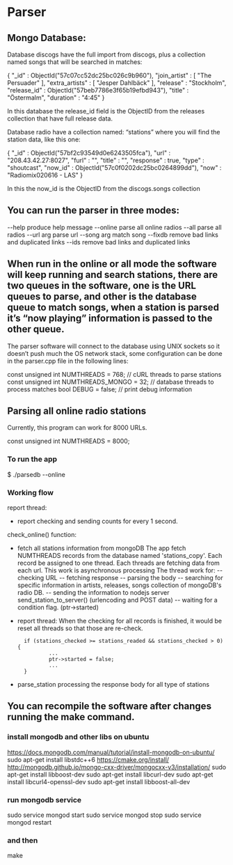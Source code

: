 # Parser

## Mongo Database:

Database discogs have the full import from discogs, plus a collection named songs that will be searched in matches:

{
        "_id" : ObjectId("57c07cc52dc25bc026c9b960"),
        "join_artist" : [
                "The Persuader"
        ],
        "extra_artists" : [
                "Jesper Dahlbäck"
        ],
        "release" : "Stockholm",
        "release_id" : ObjectId("57beb7786e3f65b19efbd943"),
        "title" : "Östermalm",
        "duration" : "4:45"
}

In this database the release_id field is the ObjectID from the releases collection that have full release data.

Database radio have a collection named: “stations” where you will find the station data, like this one:

{
        "_id" : ObjectId("57bf2c93549d0e6243505fca"),
        "url" : "208.43.42.27:8027",
        "furl" : "",
        "title" : "",
        "response" : true,
        "type" : "shoutcast",
        "now_id" : ObjectId("57c0f0202dc25bc0264899dd"),
        "now" : "Radiomix020616 - LAS"
}

In this the now_id is the ObjectID from the discogs.songs collection


## You can run the parser in three modes:

  --help                produce help message
  --online              parse all online radios
  --all                 parse all radios
  --url arg             parse url
  --song arg            match song
  --fixdb               remove bad links and duplicated links
  --ids                 remove bad links and duplicated links


## When run in the online or all mode the software will keep running and search stations, there are two queues in the software, one is the URL queues to parse, and other is the database queue to match songs, when a station is parsed it’s “now playing” information is passed to the other queue.

The parser software will connect to the database using UNIX sockets so it doesn’t push much the OS network stack, some configuration can be done in the parser.cpp file in the following lines:

const unsigned int NUMTHREADS = 768;   // cURL threads to parse stations
const unsigned int NUMTHREADS_MONGO = 32; // database threads to process matches
bool DEBUG = false; // print debug information


## Parsing all online radio stations

Currently, this program can work for 8000 URLs.

const unsigned int NUMTHREADS = 8000;

### To run the app

$ ./parsedb --online

### Working flow

report thread:
- report checking and sending counts for every 1 second.

check_online() function:

- fetch all stations information from mongoDB
The app fetch NUMTHREADS records from the database named 'stations_copy'.
Each record be assigned to one thread.
Each threads are fetching data from each url.
This work is asynchronous processing
The thread work for:
        -- checking URL
        -- fetching response
        -- parsing the body
        -- searching for specific information in artists, releases, songs collection of mongoDB's radio DB.
        -- sending the information to nodejs server
                send_station_to_server()
                (urlencoding and POST data)
        -- waiting for a condition flag. (ptr->started)

- report thread:
        When the checking for all records is finished, 
        it would be reset all threads so that those are re-check.
        
        if (stations_checked >= stations_readed && stations_checked > 0) {
                ...
                ptr->started = false;
                ...
        }

- parse_station
        processing the response body for all type of stations

## You can recompile the software after changes running the make command.

### install mongodb and other libs on ubuntu

https://docs.mongodb.com/manual/tutorial/install-mongodb-on-ubuntu/
sudo apt-get install libstdc++6
https://cmake.org/install/
http://mongodb.github.io/mongo-cxx-driver/mongocxx-v3/installation/
sudo apt-get install libboost-dev
sudo apt-get install libcurl-dev
sudo apt-get install libcurl4-openssl-dev
sudo apt-get install libboost-all-dev

### run mongodb service

sudo service mongod start
sudo service mongod stop
sudo service mongod restart

### and then

make
